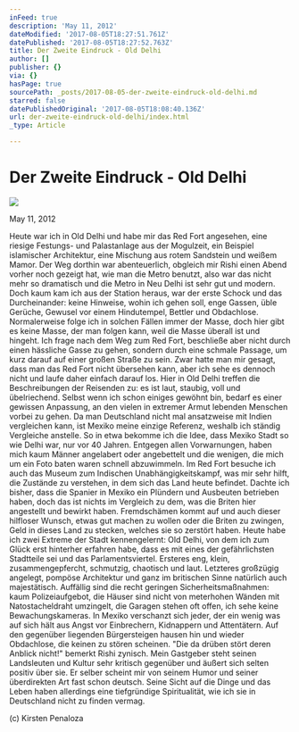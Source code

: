 ```yaml
---
inFeed: true
description: 'May 11, 2012'
dateModified: '2017-08-05T18:27:51.761Z'
datePublished: '2017-08-05T18:27:52.763Z'
title: Der Zweite Eindruck - Old Delhi
author: []
publisher: {}
via: {}
hasPage: true
sourcePath: _posts/2017-08-05-der-zweite-eindruck-old-delhi.md
starred: false
datePublishedOriginal: '2017-08-05T18:08:40.136Z'
url: der-zweite-eindruck-old-delhi/index.html
_type: Article

---
```

# **Der Zweite Eindruck - Old Delhi**
![](https://the-grid-user-content.s3-us-west-2.amazonaws.com/132adb76-6843-4f8e-a145-03c73284cae1.jpg)

May 11, 2012

Heute war ich in Old Delhi und habe mir das Red Fort angesehen, eine riesige Festungs- und Palastanlage aus der Mogulzeit, ein Beispiel islamischer Architektur, eine Mischung aus rotem Sandstein und weißem Mamor. Der Weg dorthin war abenteuerlich, obgleich mir Rishi einen Abend vorher noch gezeigt hat, wie man die Metro benutzt, also war das nicht mehr so dramatisch und die Metro in Neu Delhi ist sehr gut und modern. Doch kaum kam ich aus der Station heraus, war der erste Schock und das Durcheinander: keine Hinweise, wohin ich gehen soll, enge Gassen, üble Gerüche, Gewusel vor einem Hindutempel, Bettler und Obdachlose. Normalerweise folge ich in solchen Fällen immer der Masse, doch hier gibt es keine Masse, der man folgen kann, weil die Masse überall ist und hingeht. Ich frage nach dem Weg zum Red Fort, beschließe aber nicht durch einen hässliche Gasse zu gehen, sondern durch eine schmale Passage, um kurz darauf auf einer großen Straße zu sein. Zwar hatte man mir gesagt, dass man das Red Fort nicht übersehen kann, aber ich sehe es dennoch nicht und laufe daher einfach darauf los. Hier in Old Delhi treffen die Beschreibungen der Reisenden zu: es ist laut, staubig, voll und übelriechend. Selbst wenn ich schon einiges gewöhnt bin, bedarf es einer gewissen Anpassung, an den vielen in extremer Armut lebenden Menschen vorbei zu gehen. Da man Deutschland nicht mal ansatzweise mit Indien vergleichen kann, ist Mexiko meine einzige Referenz, weshalb ich ständig Vergleiche anstelle. So in etwa bekomme ich die Idee, dass Mexiko Stadt so wie Delhi war, nur vor 40 Jahren. Entgegen allen Vorwarnungen, haben mich kaum Männer angelabert oder angebettelt und die wenigen, die mich um ein Foto baten waren schnell abzuwimmeln. Im Red Fort besuche ich auch das Museum zum Indischen Unabhängigkeitskampf, was mir sehr hilft, die Zustände zu verstehen, in dem sich das Land heute befindet. Dachte ich bisher, dass die Spanier in Mexiko ein Plündern und Ausbeuten betrieben haben, doch das ist nichts im Vergleich zu dem, was die Briten hier angestellt und bewirkt haben. Fremdschämen kommt auf und auch dieser hilfloser Wunsch, etwas gut machen zu wollen oder die Briten zu zwingen, Geld in dieses Land zu stecken, welches sie so zerstört haben. Heute habe ich zwei Extreme der Stadt kennengelernt: Old Delhi, von dem ich zum Glück erst hinterher erfahren habe, dass es mit eines der gefährlichsten Stadtteile sei und das Parlamentsviertel. Ersteres eng, klein, zusammengepfercht, schmutzig, chaotisch und laut. Letzteres großzügig angelegt, pompöse Architektur und ganz im britischen Sinne natürlich auch majestätisch. Auffällig sind die recht geringen Sicherheitsmaßnahmen: kaum Polizeiaufgebot, die Häuser sind nicht von meterhohen Wänden mit Natostacheldraht umzingelt, die Garagen stehen oft offen, ich sehe keine Bewachungskameras. In Mexiko verschanzt sich jeder, der ein wenig was auf sich hält aus Angst vor Einbrechern, Kidnappern und Attentätern. Auf den gegenüber liegenden Bürgersteigen hausen hin und wieder Obdachlose, die keinen zu stören scheinen. "Die da drüben stört deren Anblick nicht!" bemerkt Rishi zynisch. Mein Gastgeber steht seinen Landsleuten und Kultur sehr kritisch gegenüber und äußert sich selten positiv über sie. Er selber scheint mir von seinem Humor und seiner überdirekten Art fast schon deutsch. Seine Sicht auf die Dinge und das Leben haben allerdings eine tiefgründige Spiritualität, wie ich sie in Deutschland nicht zu finden vermag.

(c) Kirsten Penaloza